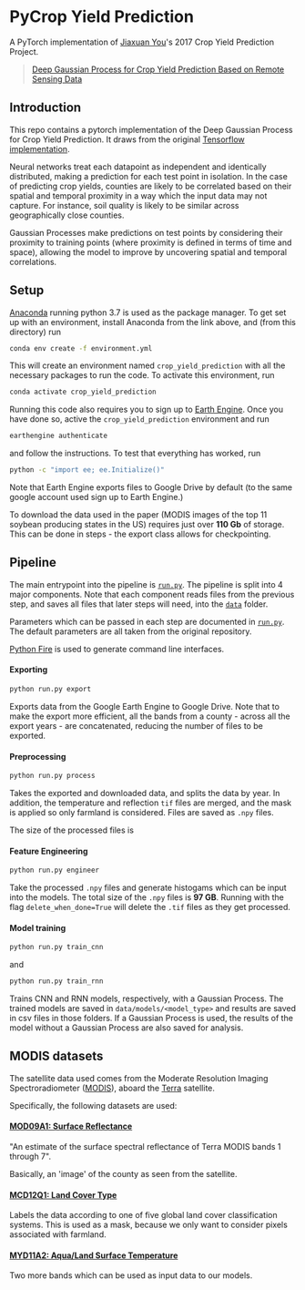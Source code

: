 # PyCrop Yield Prediction

A PyTorch implementation of [Jiaxuan You](https://cs.stanford.edu/~jiaxuan/)'s 2017 Crop Yield Prediction Project.

> [Deep Gaussian Process for Crop Yield Prediction Based on Remote Sensing Data](https://cs.stanford.edu/~ermon/papers/cropyield_AAAI17.pdf)

## Introduction

This repo contains a pytorch implementation of the Deep Gaussian Process for Crop Yield Prediction. It draws from the
original [Tensorflow implementation](https://github.com/JiaxuanYou/crop_yield_prediction).

Neural networks treat each datapoint as independent and identically distributed, making a prediction for each test point
in isolation. In the case of predicting crop yields, counties are likely to be correlated based on their spatial and
temporal proximity in a way which the input data may not capture. For instance, soil quality is likely to be similar
across geographically close counties.

Gaussian Processes make predictions on test points by considering their proximity to training points (where proximity is
defined in terms of time and space), allowing the model to improve by uncovering spatial and temporal correlations.

## Setup

[Anaconda](https://www.anaconda.com/download/#macos) running python 3.7 is used as the package manager. To get set up
with an environment, install Anaconda from the link above, and (from this directory) run

```bash
conda env create -f environment.yml
```
This will create an environment named `crop_yield_prediction` with all the necessary packages to run the code. To 
activate this environment, run

```bash
conda activate crop_yield_prediction
```

Running this code also requires you to sign up to [Earth Engine](https://developers.google.com/earth-engine/). Once you 
have done so, active the `crop_yield_prediction` environment and run

```bash
earthengine authenticate
```

and follow the instructions. To test that everything has worked, run

```bash
python -c "import ee; ee.Initialize()"
```

Note that Earth Engine exports files to Google Drive by default (to the same google account used sign up to Earth Engine.)

To download the data used in the paper (MODIS images of the top 11 soybean producing states in the US) requires
just over **110 Gb** of storage. This can be done in steps - the export class allows for checkpointing.

## Pipeline

The main entrypoint into the pipeline is [`run.py`](run.py). The pipeline is split into 4 major components. Note that
each component reads files from the previous step, and saves all files that later steps will need, into the 
[`data`](data) folder.

Parameters which can be passed in each step are documented in [`run.py`](run.py). The default parameters are all taken
from the original repository.

[Python Fire](https://github.com/google/python-fire) is used to generate command line interfaces.

#### Exporting

```bash
python run.py export
```

Exports data from the Google Earth Engine to Google Drive. Note that to make the export more efficient, all the bands
from a county - across all the export years - are concatenated, reducing the number of files to be exported.

#### Preprocessing

```bash
python run.py process
```

Takes the exported and downloaded data, and splits the data by year. In addition, the temperature and reflection `tif` 
files are merged, and the mask is applied so only farmland is considered. Files are saved as `.npy` files.

The size of the processed files is 

#### Feature Engineering

```bash
python run.py engineer
``` 
Take the processed `.npy` files and generate histogams which can be input into the models. The total size of the `.npy`
files is **97 GB**. Running with the flag `delete_when_done=True` will delete the `.tif` files as they get processed. 

#### Model training

```bash
python run.py train_cnn
```
and
```bash
python run.py train_rnn
```

Trains CNN and RNN models, respectively, with a Gaussian Process. The trained models are saved in 
`data/models/<model_type>` and results are saved in csv files in those folders. If a Gaussian Process is used, the
results of the model without a Gaussian Process are also saved for analysis.


## MODIS datasets

The satellite data used comes from the Moderate Resolution Imaging Spectroradiometer 
([MODIS](https://en.wikipedia.org/wiki/Moderate_Resolution_Imaging_Spectroradiometer)), aboard the [Terra](https://en.wikipedia.org/wiki/Terra_(satellite))
satellite.

Specifically, the following datasets are used:

#### [MOD09A1: Surface Reflectance](https://lpdaac.usgs.gov/dataset_discovery/modis/modis_products_table/mod09a1_v006)

"An estimate of the surface spectral reflectance of Terra MODIS bands 1 through 7".

Basically, an 'image' of the county as seen from the satellite.

#### [MCD12Q1: Land Cover Type](https://lpdaac.usgs.gov/dataset_discovery/modis/modis_products_table/mcd12q1)

Labels the data according to one of five global land cover classification systems. This is used as a mask, because we only
want to consider pixels associated with farmland.

#### [MYD11A2: Aqua/Land Surface Temperature](https://lpdaac.usgs.gov/dataset_discovery/modis/modis_products_table/myd11a2_v006)

Two more bands which can be used as input data to our models.
